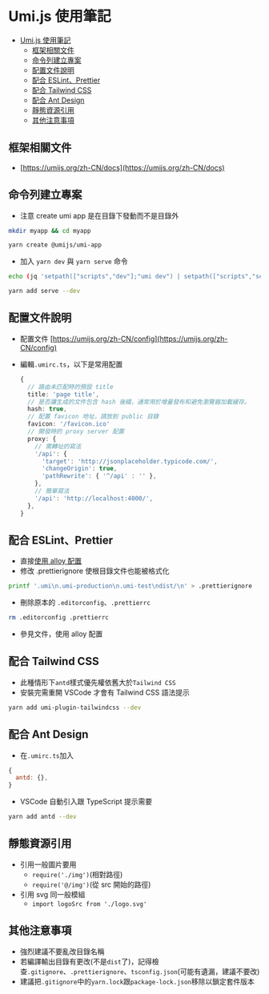 # Umi.js 使用筆記

- [Umi.js 使用筆記](#umijs-使用筆記)
  - [框架相關文件](#框架相關文件)
  - [命令列建立專案](#命令列建立專案)
  - [配置文件說明](#配置文件說明)
  - [配合 ESLint、Prettier](#配合-eslintprettier)
  - [配合 Tailwind CSS](#配合-tailwind-css)
  - [配合 Ant Design](#配合-ant-design)
  - [靜態資源引用](#靜態資源引用)
  - [其他注意事項](#其他注意事項)

## 框架相關文件

- [https://umijs.org/zh-CN/docs](https://umijs.org/zh-CN/docs)

## 命令列建立專案

- 注意 create umi app 是在目錄下發動而不是目錄外

```bash
mkdir myapp && cd myapp
```

```bash
yarn create @umijs/umi-app
```

- 加入 `yarn dev` 與 `yarn serve` 命令

```bash
echo (jq 'setpath(["scripts","dev"];"umi dev") | setpath(["scripts","serve"];"serve -s dist")' package.json) > package.json
```

```bash
yarn add serve --dev
```

## 配置文件說明

- 配置文件 [https://umijs.org/zh-CN/config](https://umijs.org/zh-CN/config)
- 編輯`.umirc.ts`，以下是常用配置

  ```ts
  {
    // 路由未匹配時的預設 title
    title: 'page title',
    // 是否讓生成的文件包含 hash 後綴，通常用於增量發布和避免瀏覽器加載緩存。
    hash: true,
    // 配置 favicon 地址，請放到 public 目錄
    favicon: '/favicon.ico'
    // 開發時的 proxy server 配置
    proxy: {
      // 需轉址的寫法
      '/api': {
        'target': 'http://jsonplaceholder.typicode.com/',
        'changeOrigin': true,
        'pathRewrite': { '^/api' : '' },
      },
      // 簡單寫法
      '/api': 'http://localhost:4000/',
    },
  }
  ```

## 配合 ESLint、Prettier

- 直接[使用 alloy 配置](README.md#alloy-typescript-react)
- 修改 .prettierignore 使根目錄文件也能被格式化

```bash
printf '.umi\n.umi-production\n.umi-test\ndist/\n' > .prettierignore
```

- 刪除原本的 `.editorconfig`、`.prettierrc`

```bash
rm .editorconfig .prettierrc
```

- 參見文件，使用 alloy 配置

## 配合 Tailwind CSS

- 此種情形下`antd`樣式優先權依舊大於`Tailwind CSS`
- 安裝完需重開 VSCode 才會有 Tailwind CSS 語法提示

```bash
yarn add umi-plugin-tailwindcss --dev
```

## 配合 Ant Design

- 在`.umirc.ts`加入

```js
{
  antd: {},
}
```

- VSCode 自動引入跟 TypeScript 提示需要

```bash
yarn add antd --dev
```

## 靜態資源引用

- 引用一般圖片要用
  - `require('./img')`(相對路徑)
  - `require('@/img')`(從 src 開始的路徑)
- 引用 svg 同一般模組
  - `import logoSrc from './logo.svg'`

## 其他注意事項

- 強烈建議不要亂改目錄名稱
- 若編譯輸出目錄有更改(不是`dist`了)，記得檢查`.gitignore`、`.prettierignore`、`tsconfig.json`(可能有遺漏，建議不要改)
- 建議把`.gitignore`中的`yarn.lock`跟`package-lock.json`移除以鎖定套件版本
